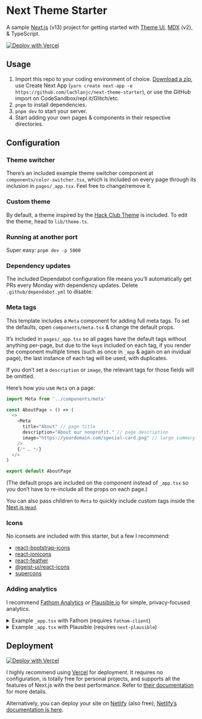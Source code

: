 # Next Theme Starter

A sample [Next.js] (v13) project for getting started with [Theme UI], [MDX] (v2), & TypeScript.

[![Deploy with Vercel](https://vercel.com/button)](https://vercel.com/new/git/external?repository-url=https%3A%2F%2Fgithub.com%2Flachlanjc%2Fnext-theme-starter&repository-name=next-theme-starter)

[next.js]: https://nextjs.org
[mdx]: https://mdxjs.com
[theme ui]: https://theme-ui.com

## Usage

1. Import this repo to your coding environment of choice. [Download a zip](https://github.com/lachlanjc/next-theme-starter/archive/refs/heads/main.zip), use Create Next App (`yarn create next-app -e https://github.com/lachlanjc/next-theme-starter`), or use the GitHub import on CodeSandbox/repl.it/Glitch/etc.
2. `pnpm` to install dependencies.
3. `pnpm dev` to start your server.
4. Start adding your own pages & components in their respective directories.

## Configuration

### Theme switcher

There’s an included example theme switcher component at `components/color-switcher.tsx`,
which is included on every page through its inclusion in `pages/_app.tsx`.
Feel free to change/remove it.

### Custom theme

By default, a theme inspired by the [Hack Club Theme](https://theme.hackclub.com) is included.
To edit the theme, head to `lib/theme.ts`.

### Running at another port

Super easy: `pnpm dev -p 5000`

### Dependency updates

The included Dependabot configuration file means you’ll automatically get PRs
every Monday with dependency updates. Delete `.github/dependabot.yml` to
disable.

### Meta tags

This template includes a `Meta` component for adding full meta tags.
To set the defaults, open `components/meta.tsx` & change the default props.

It’s included in `pages/_app.tsx` so all pages have the default tags without
anything per-page, but due to the `key`s included on each tag, if you render
the component multiple times (such as once in `_app` & again on an invidual page),
the last instance of each tag will be used, with duplicates.

If you don’t set a `description` or `image`, the relevant tags for those fields
will be omitted.

Here’s how you use `Meta` on a page:

```js
import Meta from '../components/meta'

const AboutPage = () => (
  <>
    <Meta
      title="About" // page title
      description="About our nonprofit." // page description
      image="https://yourdomain.com/special-card.png" // large summary card image URL
    />
    {/* … */}
  </>
)

export default AboutPage
```

(The default props are included on the component instead of `_app.tsx` so you
don’t have to re-include all the props on each page.)

You can also pass children to `Meta` to quickly include custom tags inside the
[Next.js `Head`](https://nextjs.org/docs/api-reference/next/head).

### Icons

No iconsets are included with this starter, but a few I recommend:

- [react-bootstrap-icons](https://github.com/ismamz/react-bootstrap-icons)
- [react-ionicons](https://github.com/zamarrowski/react-ionicons)
- [react-feather](https://github.com/feathericons/react-feather)
- [@geist-ui/react-icons](https://github.com/geist-org/react-icons)
- [supercons](https://github.com/lachlanjc/supercons)

### Adding analytics

I recommend [Fathom Analytics](https://usefathom.com/ref/NXBJA2) or
[Plausible.io](https://plausible.io)
for simple, privacy-focused analytics.

<details>
<summary>Example <code>_app.tsx</code> with Fathom (requires <code>fathom-client</code>)</summary>

```js
import React, { useEffect } from 'react'
import type { AppProps } from 'next/app'
import { useRouter } from 'next/router'
import Head from 'next/head'

import Meta from '#/components/meta'
import theme from '#/lib/theme'
import { ThemeProvider } from 'theme-ui'
import * as Fathom from 'fathom-client'

const App = ({ Component, pageProps }: AppProps) => {
  const router = useRouter()

  useEffect(() => {
    Fathom.load('YOURCODE', {
      includedDomains: ['YOURDOMAIN.com'],
      url: 'https://YOURSUB.YOURDOMAIN.com/script.js', // optional
    })
    const onRouteChangeComplete = () => Fathom.trackPageview()
    router.events.on('routeChangeComplete', onRouteChangeComplete)
    return () => {
      router.events.off('routeChangeComplete', onRouteChangeComplete)
    }
  }, [])

  return (
    <ThemeProvider theme={theme}>
      <Meta />
      <Component {...pageProps} />
    </ThemeProvider>
  )
}

export default App
```

</details>
<details>
<summary>Example <code>_app.tsx</code> with Plausible (requires <code>next-plausible</code>)</summary>

```js
import React from 'react'
import type { AppProps } from 'next/app'
import Head from 'next/head'

import PlausibleProvider from 'next-plausible'
import theme from '#/lib/theme'
import { ThemeProvider } from 'theme-ui'
import Meta from '#/components/meta'

const App = ({ Component, pageProps }: AppProps) => {
  return (
    <PlausibleProvider domain="YOURDOMAIN.com">
      <ThemeProvider theme={theme}>
        <Meta />
        <Component {...pageProps} />
      </ThemeProvider>
    </PlausibleProvider>
  )
}

export default App
```

</details>

## Deployment

[![Deploy with Vercel](https://vercel.com/button)](https://vercel.com/import/git?s=https%3A%2F%2Fgithub.com%2Flachlanjc%2Fnext-theme-starter&repo-name=next-theme-project)

I highly recommend using [Vercel](https://vercel.com) for deployment. It requires no
configuration, is totally free for personal projects, and supports all the features
of Next.js with the best performance. Refer to [their documentation](https://vercel.com/docs#deploy-an-existing-project)
for more details.

Alternatively, you can deploy your site on [Netlify](https://netlify.com) (also free); [Netlify’s documentation is here](https://docs.netlify.com/configure-builds/common-configurations/next-js/).
